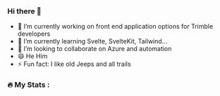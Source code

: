 ### Hi there 👋


- 🔭 I’m currently working on front end application options for Trimble developers
- 🌱 I’m currently learning Svelte, SvelteKit, Tailwind...
- 👯 I’m looking to collaborate on Azure and automation
- 😄 He Him
- ⚡ Fun fact: I like old Jeeps and all trails
### :fire: My Stats :


